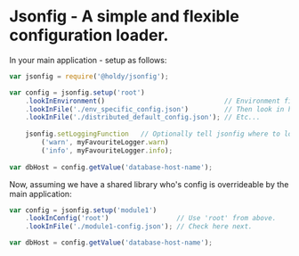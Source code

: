 # Jsonfig - A simple and flexible configuration loader.

In your main application - setup as follows:

```javascript
var jsonfig = require('@holdy/jsonfig');

var config = jsonfig.setup('root')                      
    .lookInEnvironment()                              // Environment first.
    .lookInFile('./env_specific_config.json')         // Then look in here.
    .lookInFile('./distributed_default_config.json'); // Etc...
    
    jsonfig.setLoggingFunction   // Optionally tell jsonfig where to log.
        ('warn', myFavouriteLogger.warn)
        ('info', myFavouriteLogger.info);
    
var dbHost = config.getValue('database-host-name');
```

Now, assuming we have a shared library who's config is overrideable by the main application:

```javascript
var config = jsonfig.setup('module1')
    .lookInConfig('root')                 // Use 'root' from above.
    .lookInFile('./module1-config.json'); // Check here next.

var dbHost = config.getValue('database-host-name');
```


